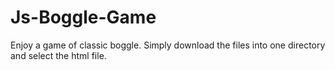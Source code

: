 # Js-Boggle-Game
Enjoy a game of classic boggle. Simply download the files into one directory and select the html file.
